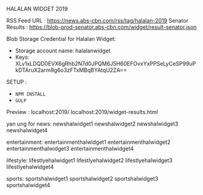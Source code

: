 HALALAN WIDGET 2019

RSS Feed URL : https://news.abs-cbn.com/rss/tag/halalan-2019
Senator Results : https://blob-prod-senator.abs-cbn.com/widget/result-senator.json

Blob Storage Credential for Halalan Widget:
- Storage account name: halalanwidget
- Keys: XLv1xLDQD0EVX6gRhb2N7d0JPQM6J5H60EFOvxYxPPSeLyCeSP99uPkDTAruX2arm9g6o3zFTxMBqBYAtqU2ZA==


SETUP : 
 - `NPM INSTALL`
 - `GULP`

Preview : 
    localhost:2019/
    localhost:2019/widget-results.html


 yan ung for news:
    newshalwidget1
    newshalwidget2
    newshalwidget3
    newshalwidget4


 entertainment:
    entertainmenthalwidget1
    entertainmenthalwidget2
    entertainmenthalwidget3
    entertainmenthalwidget4

lifestyle: 
    lifestlyehalwidget1
    lifestlyehalwidget2
    lifestlyehalwidget3
    lifestlyehalwidget4
    
sports:
    sportshalwidget1
    sportshalwidget2
    sportshalwidget3
    sportshalwidget4
    